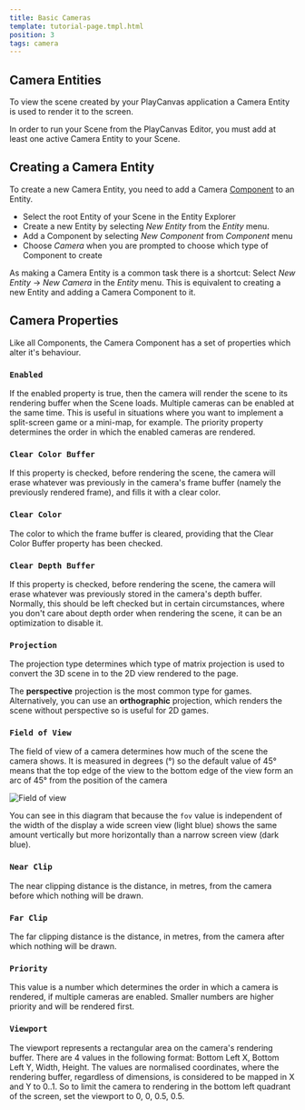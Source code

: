 ```yaml
---
title: Basic Cameras
template: tutorial-page.tmpl.html
position: 3
tags: camera
---
```


## Camera Entities

To view the scene created by your PlayCanvas application a Camera Entity is used to render it to the screen.

In order to run your Scene from the PlayCanvas Editor, you must add at least one active Camera Entity to your Scene.

## Creating a Camera Entity

To create a new Camera Entity, you need to add a Camera [Component][1] to an Entity.

* Select the root Entity of your Scene in the Entity Explorer
* Create a new Entity by selecting *New Entity* from the *Entity* menu.
* Add a Component by selecting *New Component* from *Component* menu
* Choose *Camera* when you are prompted to choose which type of Component to create

As making a Camera Entity is a common task there is a shortcut: Select *New Entity* -> *New Camera* in the *Entity* menu.
This is equivalent to creating a new Entity and adding a Camera Component to it.

## Camera Properties

Like all Components, the Camera Component has a set of properties which alter it's behaviour.

### `Enabled`

If the enabled property is true, then the camera will render the scene to its rendering buffer when the Scene loads. Multiple cameras can be enabled at the same time. This is useful in situations where you want to implement a split-screen game or a mini-map, for example. The priority property determines the order in which the enabled cameras are rendered.

### `Clear Color Buffer`

If this property is checked, before rendering the scene, the camera will erase whatever was previously in the camera's frame buffer (namely the previously rendered frame), and fills it with a clear color.

### `Clear Color`

The color to which the frame buffer is cleared, providing that the Clear Color Buffer property has been checked.

### `Clear Depth Buffer`

If this property is checked, before rendering the scene, the camera will erase whatever was previously stored in the camera's depth buffer. Normally, this should be left checked but in certain circumstances, where you don't care about depth order when rendering the scene, it can be an optimization to disable it.

### `Projection`

The projection type determines which type of matrix projection is used to convert the 3D scene in to the 2D view rendered to the page.

The **perspective** projection is the most common type for games. Alternatively, you can use an **orthographic** projection, which renders the scene without perspective so is useful for 2D games.

### `Field of View`

The field of view of a camera determines how much of the scene the camera shows. It is measured in degrees (&deg;) so the default value of 45&deg; means that the top edge of the view to the bottom edge of the view form an arc of 45&deg; from the position of the camera

![Field of view][2]

You can see in this diagram that because the `fov` value is independent of the width of the display a wide screen view (light blue) shows the same amount vertically but more horizontally than a narrow screen view (dark blue).

### `Near Clip`

The near clipping distance is the distance, in metres, from the camera before which nothing will be drawn.

### `Far Clip`

The far clipping distance is the distance, in metres, from the camera after which nothing will be drawn.

### `Priority`

This value is a number which determines the order in which a camera is rendered, if multiple cameras are enabled. Smaller numbers are higher priority and will be rendered first.

### `Viewport`

The viewport represents a rectangular area on the camera's rendering buffer. There are 4 values in the following format: Bottom Left X, Bottom Left Y, Width, Height. The values are normalised coordinates, where the rendering buffer, regardless of dimensions, is considered to be mapped in X and Y to 0..1. So to limit the camera to rendering in the bottom left quadrant of the screen, set the viewport to 0, 0, 0.5, 0.5.

[1]: /user-manual/glossary#component
[2]: /images/platform/field_of_view.png
